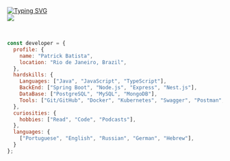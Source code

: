 <div>
<div align='left'>
<a href="https://git.io/typing-svg"><img src="https://readme-typing-svg.demolab.com?font=Fira+Code&pause=1000&color=1196FF&width=435&lines=Patrick+Batista;BackEnd+Developer;1%25+Better+Every+Day." alt="Typing SVG" /></a>
</div>
<div align='left'>
<a href="https://www.linkedin.com/in/patrick-development/" target="_blank"
      ><img
        src="https://img.shields.io/badge/-LinkedIn-%230077B5?style=for-the-badge&logo=linkedin&logoColor=white"
        target="_blank"
    /></a>
</div>

<br />

```javascript

const developer = {
  profile: {
    name: "Patrick Batista",
    location: "Rio de Janeiro, Brazil",
  },
  hardskills: {
    Languages: ["Java", "JavaScript", "TypeScript"],
    BackEnd: ["Spring Boot", "Node.js", "Express", "Nest.js"],
    DataBase: ["PostgreSQL", "MySQL", "MongoDB"],
    Tools: ["Git/GitHub", "Docker", "Kubernetes", "Swagger", "Postman", "CI/CD"],
  },
  curiosities: {
    hobbies: ["Read", "Code", "Podcasts"],
  },
  languages: {
    ["Portuguese", "English", "Russian", "German", "Hebrew"],
  }
};

```

